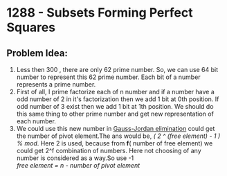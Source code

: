 # 1288 - Subsets Forming Perfect Squares
##  Problem Idea:

 1. Less then 300 , there are only 62 prime number. So, we can use 64 bit number to represent this 62 prime number. Each bit of a number represents a prime number.
 2. First of all, I prime factorize each of n number and if a number have a odd number of 2 in it's factorization then we add 1 bit at 0th position. If odd number of 3 exist then we add 1 bit at 1th position. We should do this same thing to other prime number and get new representation of each number.
 3. We could use this new number in [Gauss-Jordan elimination](https://cp-algorithms.com/linear_algebra/linear-system-gauss.html) could get the number of pivot element.The ans would be, *( 2 ^ (free element) - 1 ) % mod*.  Here 2 is used, because from **f**( number of free element) we could get 2^f combination of numbers. Here not choosing of any number is considered as a way.So use -1  
   *free element = n - number of pivot element*


<!--stackedit_data:
eyJoaXN0b3J5IjpbLTE1NjA3NjA0NDAsLTEyNTk1MDgwMDIsLT
EwMjgwOTA0NDhdfQ==
-->